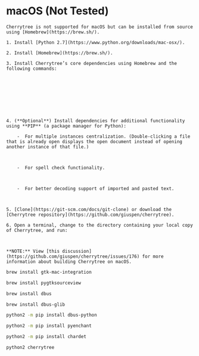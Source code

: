 
# macOS (Not Tested)


	Cherrytree is not supported for macOS but can be installed from source using [Homebrew](https://brew.sh/).
	
	1. Install [Python 2.7](https://www.python.org/downloads/mac-osx/).

	2. Install [Homebrew](https://brew.sh/).

	3. Install Cherrytree’s core dependencies using Homebrew and the following commands:
	
	
	
	
	
	
	
	
	
	4. (**Optional**) Install dependencies for additional functionality using **PIP** (a package manager for Python):
	
		-  For multiple instances centralization. (Double-clicking a file that is already open displays the open document instead of opening another instance of that file.)
		
		
		
		-  For spell check functionality.
		
		
		
		-  For better decoding support of imported and pasted text.
		
		

	5. [Clone](https://git-scm.com/docs/git-clone) or download the [Cherrytree repository](https://github.com/giuspen/cherrytree).

	6. Open a terminal, change to the directory containing your local copy of Cherrytree, and run:
	
	
	
	**NOTE:** View [this discussion](https://github.com/giuspen/cherrytree/issues/176) for more information about building Cherrytree on macOS.

```sh
brew install gtk-mac-integration
```

```sh
brew install pygtksourceview
```

```sh
brew install dbus
```

```sh
brew install dbus-glib
```

```sh
python2 -m pip install dbus-python
```

```sh
python2 -m pip install pyenchant
```

```sh
python2 -m pip install chardet
```

```sh
python2 cherrytree
```
